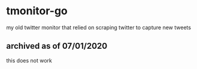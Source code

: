 # tmonitor-go
my old twitter monitor that relied on scraping twitter to capture new tweets

## archived as of 07/01/2020
this does not work 